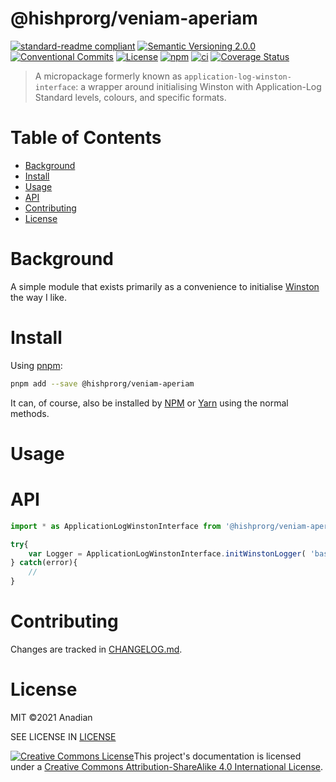 # @hishprorg/veniam-aperiam
[![standard-readme compliant](https://img.shields.io/badge/readme%20style-standard-brightgreen.svg?style=flat-square)](https://github.com/RichardLitt/standard-readme)
[![Semantic Versioning 2.0.0](https://img.shields.io/badge/semver-2.0.0-brightgreen?style=flat-square)](https://semver.org/spec/v2.0.0.html)
[![Conventional Commits](https://img.shields.io/badge/Conventional%20Commits-1.0.0-yellow.svg?style=flat-square)](https://conventionalcommits.org)
[![License](https://img.shields.io/github/license/Anadian/@hishprorg/veniam-aperiam)](https://github.com/hishprorg/veniam-aperiam/blob/main/LICENSE)
[![npm](https://img.shields.io/npm/v/@hishprorg/veniam-aperiam)](https://www.npmjs.com/package/@hishprorg/veniam-aperiam)
[![ci](https://github.com/hishprorg/veniam-aperiam/actions/workflows/ci.yml/badge.svg)](https://github.com/hishprorg/veniam-aperiam/actions/workflows/ci.yml)
[![Coverage Status](https://coveralls.io/repos/github/Anadian/@hishprorg/veniam-aperiam/badge.svg?branch=main)](https://coveralls.io/github/Anadian/@hishprorg/veniam-aperiam?branch=main)

> A micropackage formerly known as `application-log-winston-interface`: a wrapper around initialising Winston with Application-Log Standard levels, colours, and specific formats.
# Table of Contents
- [Background](#Background)
- [Install](#Install)
- [Usage](#Usage)
- [API](#API)
- [Contributing](#Contributing)
- [License](#License)
# Background
A simple module that exists primarily as a convenience to initialise [Winston](https://github.com/winstonjs/winston) the way I like.
# Install
Using [pnpm](https://pnpm.io/cli/add):
```bash
pnpm add --save @hishprorg/veniam-aperiam
```
It can, of course, also be installed by [NPM](https://docs.npmjs.com/cli/v8/commands/npm-install) or [Yarn](https://yarnpkg.com/getting-started/usage) using the normal methods.
# Usage
# API
```js
import * as ApplicationLogWinstonInterface from '@hishprorg/veniam-aperiam';

try{
	var Logger = ApplicationLogWinstonInterface.initWinstonLogger( 'base_name.log', './log/directory' );
} catch(error){
	//
}
```
# Contributing
Changes are tracked in [CHANGELOG.md](CHANGELOG.md).
# License
MIT ©2021 Anadian

SEE LICENSE IN [LICENSE](LICENSE)

[![Creative Commons License](https://i.creativecommons.org/l/by-sa/4.0/88x31.png)](http://creativecommons.org/licenses/by-sa/4.0/)This project's documentation is licensed under a [Creative Commons Attribution-ShareAlike 4.0 International License](http://creativecommons.org/licenses/by-sa/4.0/).
